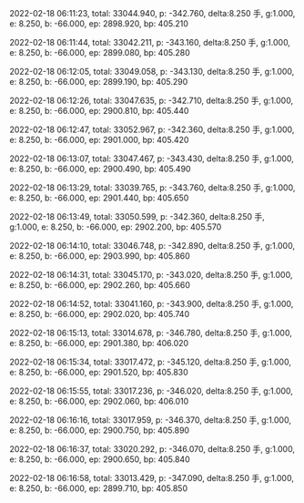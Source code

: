 2022-02-18 06:11:23, total: 33044.940, p: -342.760, delta:8.250 手, g:1.000, e: 8.250, b: -66.000, ep: 2898.920, bp: 405.210

2022-02-18 06:11:44, total: 33042.211, p: -343.160, delta:8.250 手, g:1.000, e: 8.250, b: -66.000, ep: 2899.080, bp: 405.280

2022-02-18 06:12:05, total: 33049.058, p: -343.130, delta:8.250 手, g:1.000, e: 8.250, b: -66.000, ep: 2899.190, bp: 405.290

2022-02-18 06:12:26, total: 33047.635, p: -342.710, delta:8.250 手, g:1.000, e: 8.250, b: -66.000, ep: 2900.810, bp: 405.440

2022-02-18 06:12:47, total: 33052.967, p: -342.360, delta:8.250 手, g:1.000, e: 8.250, b: -66.000, ep: 2901.000, bp: 405.420

2022-02-18 06:13:07, total: 33047.467, p: -343.430, delta:8.250 手, g:1.000, e: 8.250, b: -66.000, ep: 2900.490, bp: 405.490

2022-02-18 06:13:29, total: 33039.765, p: -343.760, delta:8.250 手, g:1.000, e: 8.250, b: -66.000, ep: 2901.440, bp: 405.650

2022-02-18 06:13:49, total: 33050.599, p: -342.360, delta:8.250 手, g:1.000, e: 8.250, b: -66.000, ep: 2902.200, bp: 405.570

2022-02-18 06:14:10, total: 33046.748, p: -342.890, delta:8.250 手, g:1.000, e: 8.250, b: -66.000, ep: 2903.990, bp: 405.860

2022-02-18 06:14:31, total: 33045.170, p: -343.020, delta:8.250 手, g:1.000, e: 8.250, b: -66.000, ep: 2902.260, bp: 405.660

2022-02-18 06:14:52, total: 33041.160, p: -343.900, delta:8.250 手, g:1.000, e: 8.250, b: -66.000, ep: 2902.020, bp: 405.740

2022-02-18 06:15:13, total: 33014.678, p: -346.780, delta:8.250 手, g:1.000, e: 8.250, b: -66.000, ep: 2901.380, bp: 406.020

2022-02-18 06:15:34, total: 33017.472, p: -345.120, delta:8.250 手, g:1.000, e: 8.250, b: -66.000, ep: 2901.520, bp: 405.830

2022-02-18 06:15:55, total: 33017.236, p: -346.020, delta:8.250 手, g:1.000, e: 8.250, b: -66.000, ep: 2902.060, bp: 406.010

2022-02-18 06:16:16, total: 33017.959, p: -346.370, delta:8.250 手, g:1.000, e: 8.250, b: -66.000, ep: 2900.750, bp: 405.890

2022-02-18 06:16:37, total: 33020.292, p: -346.070, delta:8.250 手, g:1.000, e: 8.250, b: -66.000, ep: 2900.650, bp: 405.840

2022-02-18 06:16:58, total: 33013.429, p: -347.090, delta:8.250 手, g:1.000, e: 8.250, b: -66.000, ep: 2899.710, bp: 405.850